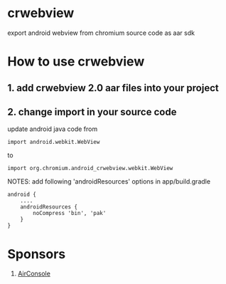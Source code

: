 # crwebview
export android webview from chromium source code as aar sdk

# How to use crwebview
## 1. add crwebview 2.0 aar files into your project
## 2. change import in your source code

update android java code from 
```
import android.webkit.WebView
```

to 

```
import org.chromium.android_crwebview.webkit.WebView
```



NOTES:
add following 'androidResources' options in app/build.gradle
```
android {
    ....
    androidResources {
        noCompress 'bin', 'pak'
    }
}
```
# Sponsors
1. [AirConsole](https://www.airconsole.com/) 
